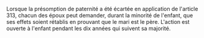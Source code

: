 Lorsque la présomption de paternité a été écartée en application de l'article 313, chacun des époux peut demander, durant la minorité de l'enfant, que ses effets soient rétablis en prouvant que le mari est le père. L'action est ouverte à l'enfant pendant les dix années qui suivent sa majorité.
